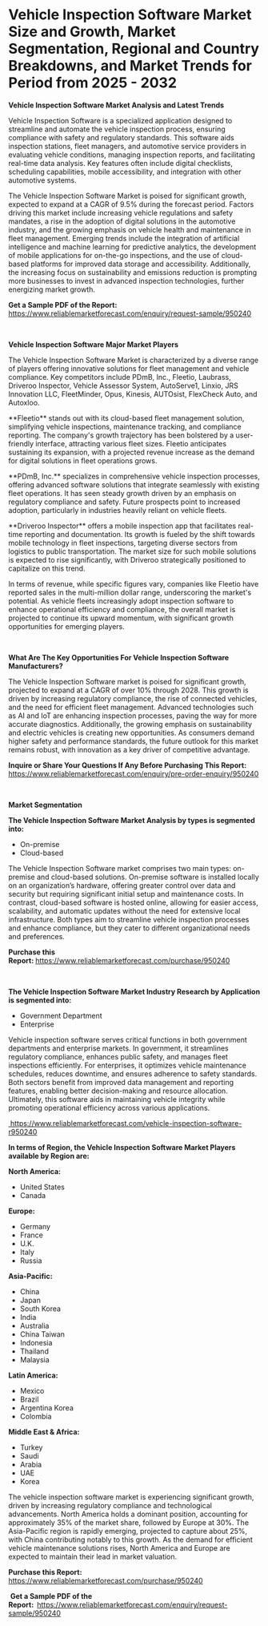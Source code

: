 <p><h1>Vehicle Inspection Software Market Size and Growth, Market Segmentation, Regional and Country Breakdowns, and Market Trends for Period from 2025 -  2032</h1></p><p><strong>Vehicle Inspection Software Market Analysis and Latest Trends</strong></p>
<p><p>Vehicle Inspection Software is a specialized application designed to streamline and automate the vehicle inspection process, ensuring compliance with safety and regulatory standards. This software aids inspection stations, fleet managers, and automotive service providers in evaluating vehicle conditions, managing inspection reports, and facilitating real-time data analysis. Key features often include digital checklists, scheduling capabilities, mobile accessibility, and integration with other automotive systems.</p><p>The Vehicle Inspection Software Market is poised for significant growth, expected to expand at a CAGR of 9.5% during the forecast period. Factors driving this market include increasing vehicle regulations and safety mandates, a rise in the adoption of digital solutions in the automotive industry, and the growing emphasis on vehicle health and maintenance in fleet management. Emerging trends include the integration of artificial intelligence and machine learning for predictive analytics, the development of mobile applications for on-the-go inspections, and the use of cloud-based platforms for improved data storage and accessibility. Additionally, the increasing focus on sustainability and emissions reduction is prompting more businesses to invest in advanced inspection technologies, further energizing market growth.</p></p>
<p><strong>Get a Sample PDF of the Report:&nbsp;</strong> <a href="https://www.reliablemarketforecast.com/enquiry/request-sample/950240?utm_campaign=3249&utm_medium=2&utm_source=Github&utm_content=ia&utm_term=18042025&utm_id=vehicle-inspection-software">https://www.reliablemarketforecast.com/enquiry/request-sample/950240</a></p>
<p>&nbsp;</p>
<p><strong>Vehicle Inspection Software Major Market Players</strong></p>
<p><p>The Vehicle Inspection Software Market is characterized by a diverse range of players offering innovative solutions for fleet management and vehicle compliance. Key competitors include PDmB, Inc., Fleetio, Laubrass, Driveroo Inspector, Vehicle Assessor System, AutoServe1, Linxio, JRS Innovation LLC, FleetMinder, Opus, Kinesis, AUTOsist, FlexCheck Auto, and Autoxloo.</p><p>**Fleetio** stands out with its cloud-based fleet management solution, simplifying vehicle inspections, maintenance tracking, and compliance reporting. The company's growth trajectory has been bolstered by a user-friendly interface, attracting various fleet sizes. Fleetio anticipates sustaining its expansion, with a projected revenue increase as the demand for digital solutions in fleet operations grows.</p><p>**PDmB, Inc.** specializes in comprehensive vehicle inspection processes, offering advanced software solutions that integrate seamlessly with existing fleet operations. It has seen steady growth driven by an emphasis on regulatory compliance and safety. Future prospects point to increased adoption, particularly in industries heavily reliant on vehicle fleets.</p><p>**Driveroo Inspector** offers a mobile inspection app that facilitates real-time reporting and documentation. Its growth is fueled by the shift towards mobile technology in fleet inspections, targeting diverse sectors from logistics to public transportation. The market size for such mobile solutions is expected to rise significantly, with Driveroo strategically positioned to capitalize on this trend.</p><p>In terms of revenue, while specific figures vary, companies like Fleetio have reported sales in the multi-million dollar range, underscoring the market's potential. As vehicle fleets increasingly adopt inspection software to enhance operational efficiency and compliance, the overall market is projected to continue its upward momentum, with significant growth opportunities for emerging players.</p></p>
<p>&nbsp;</p>
<p><strong>What Are The Key Opportunities For Vehicle Inspection Software Manufacturers?</strong></p>
<p><p>The Vehicle Inspection Software market is poised for significant growth, projected to expand at a CAGR of over 10% through 2028. This growth is driven by increasing regulatory compliance, the rise of connected vehicles, and the need for efficient fleet management. Advanced technologies such as AI and IoT are enhancing inspection processes, paving the way for more accurate diagnostics. Additionally, the growing emphasis on sustainability and electric vehicles is creating new opportunities. As consumers demand higher safety and performance standards, the future outlook for this market remains robust, with innovation as a key driver of competitive advantage.</p></p>
<p><strong>Inquire or Share Your Questions If Any Before Purchasing This Report:</strong> <a href="https://www.reliablemarketforecast.com/enquiry/pre-order-enquiry/950240?utm_campaign=3249&utm_medium=2&utm_source=Github&utm_content=ia&utm_term=18042025&utm_id=vehicle-inspection-software">https://www.reliablemarketforecast.com/enquiry/pre-order-enquiry/950240</a></p>
<p>&nbsp;</p>
<p><strong>Market Segmentation</strong></p>
<p><strong>The Vehicle Inspection Software Market Analysis by types is segmented into:</strong></p>
<p><ul><li>On-premise</li><li>Cloud-based</li></ul></p>
<p><p>The Vehicle Inspection Software market comprises two main types: on-premise and cloud-based solutions. On-premise software is installed locally on an organization’s hardware, offering greater control over data and security but requiring significant initial setup and maintenance costs. In contrast, cloud-based software is hosted online, allowing for easier access, scalability, and automatic updates without the need for extensive local infrastructure. Both types aim to streamline vehicle inspection processes and enhance compliance, but they cater to different organizational needs and preferences.</p></p>
<p><strong>Purchase this Report:&nbsp;</strong><a href="https://www.reliablemarketforecast.com/purchase/950240?utm_campaign=3249&utm_medium=2&utm_source=Github&utm_content=ia&utm_term=18042025&utm_id=vehicle-inspection-software">https://www.reliablemarketforecast.com/purchase/950240</a></p>
<p>&nbsp;</p>
<p><strong>The Vehicle Inspection Software Market Industry Research by Application is segmented into:</strong></p>
<p><ul><li>Government Department</li><li>Enterprise</li></ul></p>
<p><p>Vehicle inspection software serves critical functions in both government departments and enterprise markets. In government, it streamlines regulatory compliance, enhances public safety, and manages fleet inspections efficiently. For enterprises, it optimizes vehicle maintenance schedules, reduces downtime, and ensures adherence to safety standards. Both sectors benefit from improved data management and reporting features, enabling better decision-making and resource allocation. Ultimately, this software aids in maintaining vehicle integrity while promoting operational efficiency across various applications.</p></p>
<p><a href="https://www.reliablemarketforecast.com/vehicle-inspection-software-r950240?utm_campaign=3249&utm_medium=2&utm_source=Github&utm_content=ia&utm_term=18042025&utm_id=vehicle-inspection-software">&nbsp;https://www.reliablemarketforecast.com/vehicle-inspection-software-r950240</a></p>
<p><strong>In terms of Region, the Vehicle Inspection Software Market Players available by Region are:</strong></p>
<p>
    <p> <strong> North America: </strong>
        <ul>
            <li>United States</li>
            <li>Canada</li>
        </ul>
        </p> 
    <p> <strong> Europe: </strong>
        <ul>
            <li>Germany</li>
            <li>France</li>
            <li>U.K.</li>
            <li>Italy</li>
            <li>Russia</li>
        </ul>
        </p> 
    <p> <strong> Asia-Pacific: </strong>
        <ul>
            <li>China</li>
            <li>Japan</li>
            <li>South Korea</li>
            <li>India</li>
            <li>Australia</li>
            <li>China Taiwan</li>
            <li>Indonesia</li>
            <li>Thailand</li>
            <li>Malaysia</li>
        </ul>
        </p> 
    <p> <strong> Latin America: </strong>
        <ul>
            <li>Mexico</li>
            <li>Brazil</li>
            <li>Argentina Korea</li>
            <li>Colombia</li>
        </ul>
        </p> 
    <p> <strong> Middle East & Africa: </strong>
        <ul>
            <li>Turkey</li>
            <li>Saudi</li>
            <li>Arabia</li>
            <li>UAE</li>
            <li>Korea</li>
        </ul>
    </p>
    </p>
<p><p>The vehicle inspection software market is experiencing significant growth, driven by increasing regulatory compliance and technological advancements. North America holds a dominant position, accounting for approximately 35% of the market share, followed by Europe at 30%. The Asia-Pacific region is rapidly emerging, projected to capture about 25%, with China contributing notably to this growth. As the demand for efficient vehicle maintenance solutions rises, North America and Europe are expected to maintain their lead in market valuation.</p></p>
<p><strong>Purchase this Report: </strong><a href="https://www.reliablemarketforecast.com/purchase/950240?utm_campaign=3249&utm_medium=2&utm_source=Github&utm_content=ia&utm_term=18042025&utm_id=vehicle-inspection-software">https://www.reliablemarketforecast.com/purchase/950240</a></p>
<p>&nbsp;<strong>Get a Sample PDF of the Report:&nbsp;&nbsp;</strong><a href="https://www.reliablemarketforecast.com/enquiry/request-sample/950240?utm_campaign=3249&utm_medium=2&utm_source=Github&utm_content=ia&utm_term=18042025&utm_id=vehicle-inspection-software">https://www.reliablemarketforecast.com/enquiry/request-sample/950240</a></p>
<p><strong></strong></p>
<p><p></p><p></p><p></p></p>